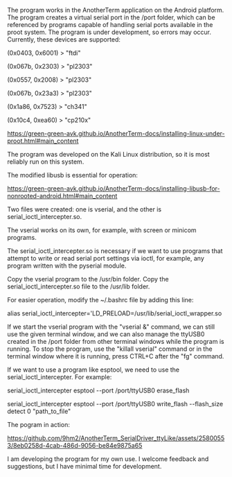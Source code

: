 The program works in the AnotherTerm application on the Android platform. The program creates a virtual serial port in the /port folder, which can be referenced by programs capable of handling serial ports available in the proot system. The program is under development, so errors may occur. Currently, these devices are supported:

(0x0403, 0x6001) > "ftdi"

(0x067b, 0x2303) > "pl2303"

(0x0557, 0x2008) > "pl2303"

(0x067b, 0x23a3) > "pl2303"

(0x1a86, 0x7523) > "ch341"

(0x10c4, 0xea60) > "cp210x"

https://green-green-avk.github.io/AnotherTerm-docs/installing-linux-under-proot.html#main_content

The program was developed on the Kali Linux distribution, so it is most reliably run on this system.

The modified libusb is essential for operation:

https://green-green-avk.github.io/AnotherTerm-docs/installing-libusb-for-nonrooted-android.html#main_content

Two files were created: one is vserial, and the other is serial_ioctl_intercepter.so.

The vserial works on its own, for example, with screen or minicom programs.

The serial_ioctl_intercepter.so is necessary if we want to use programs that attempt to write or read serial port settings via ioctl, for example, any program written with the pyserial module.

Copy the vserial program to the /usr/bin folder.
Copy the serial_ioctl_intercepter.so file to the /usr/lib folder.

For easier operation, modify the ~/.bashrc file by adding this line:

alias serial_ioctl_intercepter='LD_PRELOAD=/usr/lib/serial_ioctl_wrapper.so

If we start the vserial program with the "vserial &" command, we can still use the given terminal window, and we can also manage the ttyUSB0 created in the /port folder from other terminal windows while the program is running. To stop the program, use the "killall vserial" command or in the terminal window where it is running, press CTRL+C after the "fg" command.

If we want to use a program like esptool, we need to use the serial_ioctl_intercepter.
For example:

serial_ioctl_intercepter esptool --port /port/ttyUSB0 erase_flash

serial_ioctl_intercepter esptool --port /port/ttyUSB0 write_flash --flash_size detect 0 "path_to_file"

The pogram in action:



https://github.com/9hm2/AnotherTerm_SerialDriver_ttyLike/assets/25800553/8eb0258d-4cab-486d-9056-be84e9875a65





I am developing the program for my own use. I welcome feedback and suggestions, but I have minimal time for development.

